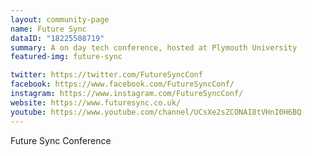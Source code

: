 ```yaml
---
layout: community-page
name: Future Sync
dataID: "18225508719"
summary: A on day tech conference, hosted at Plymouth University
featured-img: future-sync

twitter: https://twitter.com/FutureSyncConf
facebook: https://www.facebook.com/FutureSyncConf/
instagram: https://www.instagram.com/FutureSyncConf/
website: https://www.futuresync.co.uk/
youtube: https://www.youtube.com/channel/UCsXe2sZCONAI8tVHnI0H6BQ
---
```

Future Sync Conference
